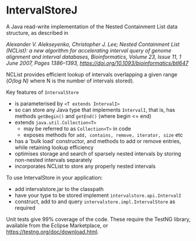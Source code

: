 # IntervalStoreJ

A Java read-write implementation of the Nested Containment List data structure, as described in
  
_Alexander V. Alekseyenko, Christopher J. Lee; Nested Containment List (NCList): a new algorithm for accelerating interval query of genome alignment and interval databases, Bioinformatics, Volume 23, Issue 11, 1 June 2007, Pages 1386–1393, https://doi.org/10.1093/bioinformatics/btl647_

NCList provides efficient lookup of intervals overlapping a given range (_O(log N)_ where N is the number of intervals stored).

Key features of `IntervalStore`
* is parameterised by `<T extends IntervalI>`
* so can store any Java type that implements `IntervalI`, that is, has methods `getBegin()` and `getEnd()` (where begin <= end)
* extends `java.util.Collection<T>`
    - may be referred to as `Collection<T>` in code
    - exposes methods for `add, contains, remove, iterator, size` etc
* has a 'bulk load' constructor, and methods to add or remove entries, while retaining lookup efficiency
* optimises storage and search of sparsely nested intervals by storing non-nested intervals separately
* incorporates NCList to store any properly nested intervals

To use IntervalStore in your application:
* add intervalstore.jar to the classpath
* have your type to be stored implement `intervalstore.api.IntervalI`
* construct, add to and query `intervalstore.impl.IntervalStore` as required

Unit tests give 99% coverage of the code. 
These require the TestNG library, available from the Eclipse Marketplace, or https://testng.org/doc/download.html.

